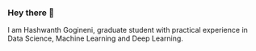### Hey there 👋

I am Hashwanth Gogineni, graduate student with practical experience in Data Science, Machine Learning and Deep Learning.

<!--
- 🔭 I’m currently working on my Github skills
- 🌱 I’m currently pursuing my masters in computer science
-->
